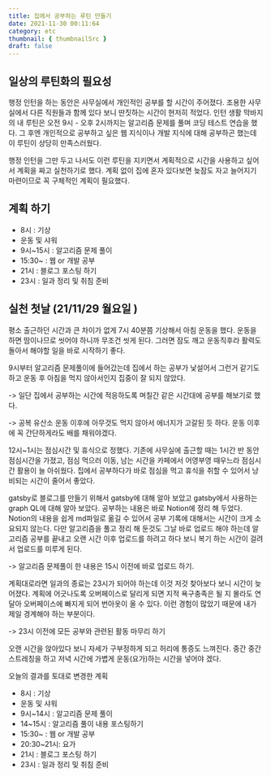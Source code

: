 ```yaml
---
title: 집에서 공부하는 루틴 만들기
date: 2021-11-30 00:11:64
category: etc
thumbnail: { thumbnailSrc }
draft: false
---
```


## 일상의 루틴화의 필요성

행정 인턴을 하는 동안은 사무실에서 개인적인 공부를 할 시간이 주어졌다. 조용한 사무실에서 다른 직원들과 함께 있다 보니 딴짓하는 시간이 현저히 적었다. 인턴 생활 막바지의 내 루틴은 오전 9시 - 오후 2시까지는 알고리즘 문제를 풀며 코딩 테스트 연습을 했다. 그 후엔 개인적으로 공부하고 싶은 웹 지식이나 개발 지식에 대해 공부하곤 했는데 이 루틴이 상당히 만족스러웠다.

행정 인턴을 그만 두고 나서도 이런 루틴을 지키면서 계획적으로 시간을 사용하고 싶어서 계획을 짜고 실천하기로 했다. 계획 없이 집에 혼자 있다보면 늦잠도 자고 늘어지기 마련이므로 꼭 구체적인 계획이 필요했다.

## 계획 하기

- 8시 : 기상
- 운동 및 샤워
- 9시~15시 : 알고리즘 문제 풀이
- 15:30~ : 웹 or 개발 공부
- 21시 : 블로그 포스팅 하기
- 23시 : 일과 정리 및 취침 준비

## 실천 첫날 (21/11/29 월요일 )

평소 출근하던 시간과 큰 차이가 없게 7시 40분쯤 기상해서 아침 운동을 했다. 운동을 하면 땀이나므로 씻어야 하니까 무조건 씻게 된다. 그러면 잠도 깨고 운동직후라 활력도 돌아서 해야할 일을 바로 시작하기 좋다.

9시부터 알고리즘 문제풀이에 들어갔는데 집에서 하는 공부가 낯설어서 그런거 같기도 하고 운동 후 아침을 먹지 않아서인지 집중이 잘 되지 않았다.

-> 일단 집에서 공부하는 시간에 적응하도록 며칠간 같은 시간대에 공부를 해보기로 했다.

-> 공복 유산소 운동 이후에 아무것도 먹지 않아서 에너지가 고갈된 듯 하다. 운동 이후에 꼭 간단하게라도 배를 채워야겠다.

12시~1시는 점심시간 및 휴식으로 정했다. 기존에 사무실에 출근할 때는 1시간 반 동안 점심시간을 가졌고, 점심 먹으러 이동, 남는 시간을 카페에서 어영부영 때우느라 점심시간 활용이 늘 아쉬웠다.
집에서 공부하다가 바로 점심을 먹고 휴식을 취할 수 있어서 낭비되는 시간이 줄어서 좋았다.

gatsby로 블로그를 만들기 위해서 gatsby에 대해 알아 보았고 gatsby에서 사용하는 graph QL에 대해 알아 보았다. 공부하는 내용은 바로 Notion에 정리 해 두었다. Notion의 내용을 쉽게 md파일로 옮길 수 있어서 공부 기록에 대해서는 시간이 크게 소요되지 않는다.
다만 알고리즘을 풀고 정리 해 둔것도 그날 바로 업로드 해야 하는데 알고리즘 공부를 끝내고 오랜 시간 이후 업로드를 하려고 하다 보니 복기 하는 시간이 걸려서 업로드를 미루게 된다.

-> 알고리즘 문제풀이 한 내용은 15시 이전에 바로 업로드 하기.

계획대로라면 일과의 종료는 23시가 되어야 하는데 이것 저것 찾아보다 보니 시간이 늦어졌다. 계획에 어긋나도록 오버페이스로 달리게 되면 지적 욕구충족은 될 지 몰라도 연달아 오버페이스에 빠지게 되어 번아옷이 올 수 있다. 이런 경험이 많았기 때문에 내가 제일 경계해야 하는 부분이다.

-> 23시 이전에 모든 공부와 관련된 활동 마무리 하기

오랜 시간을 앉아있다 보니 자세가 구부정하게 되고 허리에 통증도 느껴진다. 중간 중간 스트레칭을 하고 저녁 시간에 가볍게 운동(요가)하는 시간을 넣어야 겠다.

오늘의 결과를 토대로 변경한 계획

- 8시 : 기상
- 운동 및 샤워
- 9시~14시 : 알고리즘 문제 풀이
- 14~15시 : 알고리즘 풀이 내용 포스팅하기
- 15:30~ : 웹 or 개발 공부
- 20:30~21시: 요가
- 21시 : 블로그 포스팅 하기
- 23시 : 일과 정리 및 취침 준비
